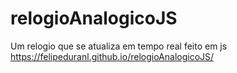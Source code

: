 # relogioAnalogicoJS
Um relogio que se atualiza em tempo real feito em js
https://felipeduranl.github.io/relogioAnalogicoJS/

